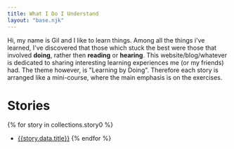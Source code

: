 ```yaml
---
title: What I Do I Understand
layout: "base.njk"
---
```


Hi, my name is Gil and I like to learn things. Among all the things i've learned, I've discovered that those which stuck the best were those that involved **doing**, rather then **reading** or **hearing**.
This website/blog/whatever is dedicated to sharing interesting learning experiences me (or my friends) had. The theme however, is "Learning by Doing". Therefore each story is arranged like a mini-course, where the main emphasis is on the exercises.
    

# Stories
{% for story in collections.story0 %}
- [{{story.data.title}}]({{story.url}}) 
{% endfor %}

